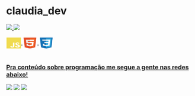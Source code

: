 # claudia_dev
<div>
  <a href="https://https://github.com/claudia-barbosa/claudia_dev/new/main?readme=1">
  <img height="180em" src="https://github-readme-stats.vercel.app/api?username=claudia_dev&show_icons=true&theme=tokyonight&include_all_commits=true&count_private=true"/>
  <img height="180em" src="https://github-readme-stats.vercel.app/api/top-langs/?username=claudia_dev&layout=compact&langs_count=6&theme=tokyonight"/>
</div>
<div style="display: inline_block"><br>
  <img align="center" alt="Js" height="30" width="40" src="https://raw.githubusercontent.com/devicons/devicon/master/icons/javascript/javascript-plain.svg">
  <img align="center" alt="HTML" height="30" width="40" src="https://raw.githubusercontent.com/devicons/devicon/master/icons/html5/html5-original.svg">
  <img align="center" alt="CSS" height="30" width="40" src="https://raw.githubusercontent.com/devicons/devicon/master/icons/css3/css3-original.svg">
</div>
 
 <br>
 
  ### Pra conteúdo sobre programação me segue a gente nas redes abaixo!
 
<div> 

  <a href="https://instagram.com/claudiasouza_95" target="_blank"><img src="https://img.shields.io/badge/-Instagram-%23E4405F?style=for-the-badge&logo=instagram&logoColor=white" 
  target="_blank"></a>
  <a href="https://discord.com/channels/@me" target="_blank"><img src="https://img.shields.io/badge/Discord-7289DA?style=for-the-badge&logo=discord&logoColor=white" target="_blank"></a> 
  <a href="https://www.linkedin.com/in/cl%C3%A1udia-souza-0bb32b2b3/"
  target="_blank"><img src="https://img.shields.io/badge/-LinkedIn-%230077B5?style=for-thebadge&logo=linkedin&logoColor=white" target="_blank"></a> 
 

</div>
